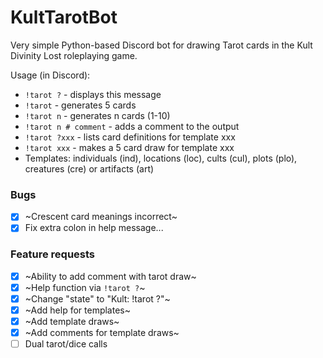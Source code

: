 # KultTarotBot
Very simple Python-based Discord bot for drawing Tarot cards in the Kult Divinity Lost roleplaying game.

Usage (in Discord): 
- `!tarot ?` - displays this message
- `!tarot` - generates 5 cards
- `!tarot n` - generates n cards (1-10)
- `!tarot n # comment` - adds a comment to the output
- `!tarot ?xxx` - lists card definitions for template xxx
- `!tarot xxx` - makes a 5 card draw for template xxx
- Templates: individuals (ind), locations (loc), cults (cul), plots (plo), creatures (cre) or artifacts (art)

### Bugs
- [x] ~Crescent card meanings incorrect~
- [x] Fix extra colon in help message...

### Feature requests
- [x] ~Ability to add comment with tarot draw~
- [x] ~Help function via `!tarot ?`~
- [x] ~Change "state" to "Kult: !tarot ?"~
- [x] ~Add help for templates~
- [x] ~Add template draws~
- [x] ~Add comments for template draws~ 
- [ ] Dual tarot/dice calls
